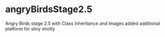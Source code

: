 # angryBirdsStage2.5
Angry Birds stage 2.5 with Class Inheritance and Images
added additional platform for sliny shotty